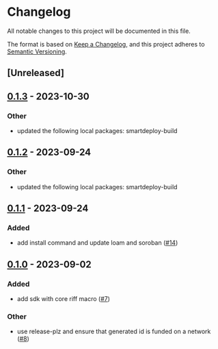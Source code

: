 # Changelog
All notable changes to this project will be documented in this file.

The format is based on [Keep a Changelog](https://keepachangelog.com/en/1.0.0/),
and this project adheres to [Semantic Versioning](https://semver.org/spec/v2.0.0.html).

## [Unreleased]

## [0.1.3](https://github.com/TENK-DAO/smartdeploy/compare/smartdeploy-macros-v0.1.2...smartdeploy-macros-v0.1.3) - 2023-10-30

### Other
- updated the following local packages: smartdeploy-build

## [0.1.2](https://github.com/TENK-DAO/smartdeploy/compare/smartdeploy-macros-v0.1.1...smartdeploy-macros-v0.1.2) - 2023-09-24

### Other
- updated the following local packages: smartdeploy-build

## [0.1.1](https://github.com/TENK-DAO/smartdeploy/compare/smartdeploy-macros-v0.1.0...smartdeploy-macros-v0.1.1) - 2023-09-24

### Added
- add install command and update loam and soroban ([#14](https://github.com/TENK-DAO/smartdeploy/pull/14))

## [0.1.0](https://github.com/TENK-DAO/smartdeploy/releases/tag/smartdeploy-macros-v0.1.0) - 2023-09-02

### Added
- add sdk with core riff macro ([#7](https://github.com/TENK-DAO/smartdeploy/pull/7))

### Other
- use release-plz and ensure that generated id is funded on a network  ([#8](https://github.com/TENK-DAO/smartdeploy/pull/8))
